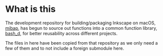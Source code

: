 # What is this

The development repository for building/packaging Inkscape on macOS,
[mibap](https://github.com/dehesselle/mibap), has begun to source out
functions into a common function library, [bash_d](https://github.com/dehesselle/bash_d), for better reusability across different projects.

The files in here have been copied from that repository as we only need a few of them and to not include a foreign submodule here.

